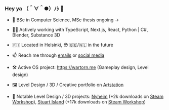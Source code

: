 ### Hey ya （＾∀＾●）ﾉｼ 👋

- 🏫 BSc in Computer Science, MSc thesis ongoing →
- 👩‍💻 Actively working with TypeScript, Next.js, React, Python | C#, Blender, Substance 3D
- 🇫🇮 Located in Helsinki, 😳 🇧🇪/🇳🇱 in the future
- 📫 Reach me through [emails](mailto:superihippo@gmail.com) or [social media](https://twitter.com/iamkerkkoh)
- 🛠️ Active OS project: https://wartorn.me (Gameplay design, Level design)

- 🖼️ Level Design / 3D / Creative portfolio on [Artstation](https://www.artstation.com/kerkkoh)
- 🌄 Notable Level Design / 3D projects: [Nyheim](https://www.artstation.com/artwork/B1bnXl) (+2k downloads on [Steam Workshop](https://steamcommunity.com/sharedfiles/filedetails/?id=2633522605)), [Stuart Island](https://www.artstation.com/artwork/WKG3w3) (+17k downloads on [Steam Workshop](https://steamcommunity.com/sharedfiles/filedetails/?id=1936423383))
<!--
**kerkkoh/kerkkoh** is a ✨ _special_ ✨ repository because its `README.md` (this file) appears on your GitHub profile.

Here are some ideas to get you started:

- 🔭 I’m currently working on ...
- 🌱 I’m currently learning ...
- 👯 I’m looking to collaborate on ...
- 🤔 I’m looking for help with ...
- 💬 Ask me about ...
- 📫 How to reach me: ...
- 😄 Pronouns: ...
- ⚡ Fun fact: ...
-->
